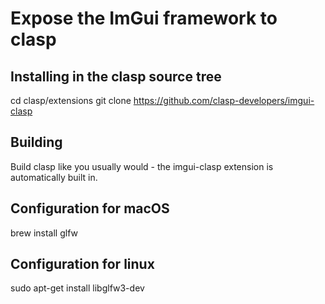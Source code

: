 # Expose the ImGui framework to clasp

## Installing in the clasp source tree

cd clasp/extensions
git clone https://github.com/clasp-developers/imgui-clasp

## Building

Build clasp like you usually would - the imgui-clasp extension is automatically built in.

## Configuration for macOS

brew install glfw


## Configuration for linux

sudo apt-get install libglfw3-dev